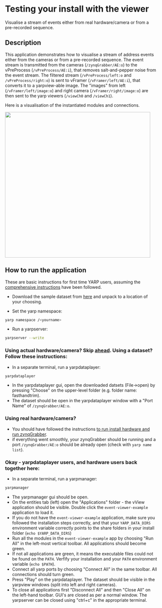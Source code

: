 # Testing your install with the viewer

Visualise a stream of events either from real hardware/camera or from a pre-recorded sequence.

## Description

This application demonstrates how to visualise a stream of address events either from the cameras or from a pre-recorded sequence.
The event stream is transmitted from the cameras (`/zynqGrabber/AE:o`) to the vPreProcess (`/vPreProcess/AE:i`), that removes salt-and-pepper noise from the event stream. The filtered stream (`/vPreProcess/left:o` and `/vPreProcess/right:o`) is sent to vFramer (`/vFramer/left/AE:i`), that converts it to a yarpview-able image. The "images" from left (`/vFramer/left/image:o`) and right camera (`/vFramer/right/image:o`) are then sent to the yarp viewers (`/viewCh0` and `/viewCh1`).

Here is a visualisation of the instantiated modules and connections.

<img src="http://robotology.github.io/event-driven/doxygen/images/vView.png" width="480">

## How to run the application

These are basic instructions for first time YARP users, assuming the [comprehensive instructions](full_installation.md) have been followed.

* Download the sample dataset from [here](https://doi.org/10.5281/zenodo.2556755) and unpack to a location of your choosing.

* Set the yarp namespace:
```bash
yarp namespace /<yourname>
```
* Run a yarpserver:
```bash
yarpserver --write
```
### Using actual hardware/camera? Skip [ahead](#using-real-hardwarecamera). Using a dataset? Follow these instructions:

* In a separate terminal, run a yarpdataplayer:
```bash
yarpdataplayer
```
* In the yarpdataplayer gui, open the downloaded datsets (File->open) by pressing "Choose" on the upper-level folder (e.g. folder name: fasthandtrim).
* The dataset should be open in the yarpdataplayer window with a "Port Name" of `/zynqGrabber/AE:o`.

### Using real hardware/camera?

* You should have followed the instructions [to run install hardware and run zynqGrabber](README.md). 
* if everything went smoothly, your zynqGrabber should be running and a port `/zynqGrabber/AE:o` should be already open (check with `yarp name list`).

### Okay - yarpdataplayer users, and hardware users back together here:
* In a separate terminal, run a yarpmanager:
```bash
yarpmanager
```
* The yarpmanager gui should be open.
* On the entities tab (left) open the "Applications" folder - the vView application should be visible. Double click the `event-viewer-example` application to load it.
* If you do not have the `event-viewer-example` application, make sure you followed the installation steps correctly, and that your `YARP_DATA_DIRS` environment variable correctly points to the share folders in your install folder (`echo $YARP_DATA_DIRS`)
* Run all the modules in the `event-viewer-example` app by choosing "Run All" in the left-most vertical toolbar. All applications should become green.
* If not all applications are green, it means the executable files could not be found on the `PATH`. Verfify your installation and your `PATH` environment variable (`echo $PATH`).
* Connect all yarp ports by choosing "Connect All" in the same toolbar. All connections should turn green.
* Press "Play" on the yarpdataplayer. The dataset should be visible in the yarpview windows (split into left and right cameras).
* To close all applications first "Disconnect All" and then "Close All" on the left-hand toolbar. GUI's are closed as per a normal window. The yarpserver can be closed using "ctrl+c" in the appropriate terminal.